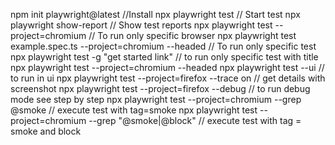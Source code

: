 npm init playwright@latest //Install
npx playwright test // Start test
npx playwright show-report // Show test reports
npx playwright test --project=chromium // To run only specific browser
npx playwright test example.spec.ts --project=chromium --headed // To run only specific test
npx playwright test -g "get started link" // to run only specific test with title
npx playwright test --project=chromium --headed
npx playwright test --ui // to run in ui
npx playwright test --project=firefox --trace on // get details with screenshot
npx playwright test --project=firefox --debug // to run debug mode see step by step
npx playwright test --project=chromium --grep @smoke // execute test with tag=smoke
npx playwright test --project=chromium --grep "@smoke|@block" // execute test with tag = smoke and block